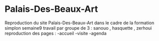 # Palais-Des-Beaux-Art
Reproduction du site Palais-Des-Beaux-Art dans le cadre de la formation simplon semaine9
travail par groupe de 3 : sanouo , hasquette , zerhoui
reproduction des pages : 
-accueil
-visite
-agenda
